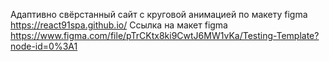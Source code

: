 Адаптивно свёрстанный сайт с круговой анимацией по макету figma
https://react91spa.github.io/
Ссылка на макет figma https://www.figma.com/file/pTrCKtx8ki9CwtJ6MW1vKa/Testing-Template?node-id=0%3A1
